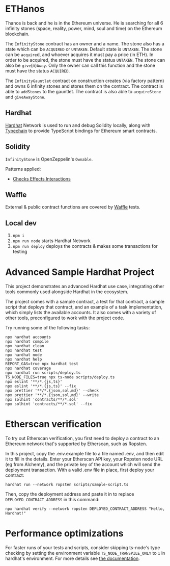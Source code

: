 # ETHanos

Thanos is back and he is in the Ethereum universe. He is searching for all 6 infinity stones
(space, reality, power, mind, soul and time) on the Ethereum blockchain.

The `InfinityStone` contract has an owner and a name. The stone also has a state which
can be `ACQUIRED` or `UNTAKEN`. Default state is `UNTAKEN`. The stone can be `acquire`d, and whoever acquires it must pay a price (in ETH). In
order to be acquired, the stone must have the status `UNTAKEN`. The stone can also be `give`(n)`Away`. Only the owner can call this function and the
stone must have the status `ACQUIRED`.

The `InfinityGauntlet` contract on construction creates (via factory pattern) and owns 6 infinity stones and stores them on the contract. The contract is
able to `addStones` to the gauntlet. The contract is also able to `acquireStone` and `giveAwayStone`.

## Hardhat

[Hardhat](https://hardhat.org/) Network is used to run and debug Solidity locally, along with [Typechain](https://github.com/ethereum-ts/TypeChain) to provide TypeScript bindings for Ethereum smart contracts.

## Solidity

`InfinityStone` is OpenZeppelin's `Ownable`.

Patterns applied:

- [Checks Effects Interactions](https://fravoll.github.io/solidity-patterns/checks_effects_interactions.html)

## Waffle

External & public contract functions are covered by [Waffle](https://ethereum-waffle.readthedocs.io) tests.

## Local dev

1. `npm i`
2. `npm run node` starts Hardhat Network
3. `npm run deploy` deploys the contracts & makes some transactions for testing

# Advanced Sample Hardhat Project

This project demonstrates an advanced Hardhat use case, integrating other tools commonly used alongside Hardhat in the ecosystem.

The project comes with a sample contract, a test for that contract, a sample script that deploys that contract, and an example of a task implementation, which simply lists the available accounts. It also comes with a variety of other tools, preconfigured to work with the project code.

Try running some of the following tasks:

```shell
npx hardhat accounts
npx hardhat compile
npx hardhat clean
npx hardhat test
npx hardhat node
npx hardhat help
REPORT_GAS=true npx hardhat test
npx hardhat coverage
npx hardhat run scripts/deploy.ts
TS_NODE_FILES=true npx ts-node scripts/deploy.ts
npx eslint '**/*.{js,ts}'
npx eslint '**/*.{js,ts}' --fix
npx prettier '**/*.{json,sol,md}' --check
npx prettier '**/*.{json,sol,md}' --write
npx solhint 'contracts/**/*.sol'
npx solhint 'contracts/**/*.sol' --fix
```

# Etherscan verification

To try out Etherscan verification, you first need to deploy a contract to an Ethereum network that's supported by Etherscan, such as Ropsten.

In this project, copy the .env.example file to a file named .env, and then edit it to fill in the details. Enter your Etherscan API key, your Ropsten node URL (eg from Alchemy), and the private key of the account which will send the deployment transaction. With a valid .env file in place, first deploy your contract:

```shell
hardhat run --network ropsten scripts/sample-script.ts
```

Then, copy the deployment address and paste it in to replace `DEPLOYED_CONTRACT_ADDRESS` in this command:

```shell
npx hardhat verify --network ropsten DEPLOYED_CONTRACT_ADDRESS "Hello, Hardhat!"
```

# Performance optimizations

For faster runs of your tests and scripts, consider skipping ts-node's type checking by setting the environment variable `TS_NODE_TRANSPILE_ONLY` to `1` in hardhat's environment. For more details see [the documentation](https://hardhat.org/guides/typescript.html#performance-optimizations).
